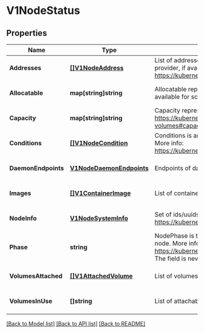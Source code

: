 # V1NodeStatus

## Properties
Name | Type | Description | Notes
------------ | ------------- | ------------- | -------------
**Addresses** | [**[]V1NodeAddress**](v1.NodeAddress.md) | List of addresses reachable to the node. Queried from cloud provider, if available. More info: https://kubernetes.io/docs/concepts/nodes/node/#addresses | [optional] [default to null]
**Allocatable** | **map[string]string** | Allocatable represents the resources of a node that are available for scheduling. Defaults to Capacity. | [optional] [default to null]
**Capacity** | **map[string]string** | Capacity represents the total resources of a node. More info: https://kubernetes.io/docs/concepts/storage/persistent-volumes#capacity | [optional] [default to null]
**Conditions** | [**[]V1NodeCondition**](v1.NodeCondition.md) | Conditions is an array of current observed node conditions. More info: https://kubernetes.io/docs/concepts/nodes/node/#condition | [optional] [default to null]
**DaemonEndpoints** | [**V1NodeDaemonEndpoints**](v1.NodeDaemonEndpoints.md) | Endpoints of daemons running on the Node. | [optional] [default to null]
**Images** | [**[]V1ContainerImage**](v1.ContainerImage.md) | List of container images on this node | [optional] [default to null]
**NodeInfo** | [**V1NodeSystemInfo**](v1.NodeSystemInfo.md) | Set of ids/uuids to uniquely identify the node. More info: https://kubernetes.io/docs/concepts/nodes/node/#info | [optional] [default to null]
**Phase** | **string** | NodePhase is the recently observed lifecycle phase of the node. More info: https://kubernetes.io/docs/concepts/nodes/node/#phase The field is never populated, and now is deprecated. | [optional] [default to null]
**VolumesAttached** | [**[]V1AttachedVolume**](v1.AttachedVolume.md) | List of volumes that are attached to the node. | [optional] [default to null]
**VolumesInUse** | **[]string** | List of attachable volumes in use (mounted) by the node. | [optional] [default to null]

[[Back to Model list]](../README.md#documentation-for-models) [[Back to API list]](../README.md#documentation-for-api-endpoints) [[Back to README]](../README.md)



